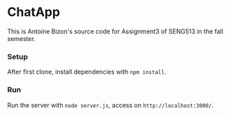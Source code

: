 # ChatApp

This is Antoine Bizon's source code for Assignment3 of SENG513 in the fall semester.

### Setup

After first clone, install dependencies with `npm install`.

### Run

Run the server with `node server.js`, access on `http://localhost:3000/`.
